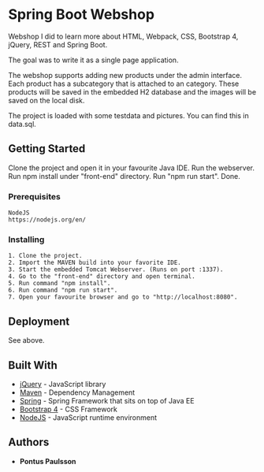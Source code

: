 # Spring Boot Webshop

Webshop I did to learn more about HTML, Webpack, CSS, Bootstrap 4, jQuery, REST and Spring Boot.

The goal was to write it as a single page application.

The webshop supports adding new products under the admin interface. Each product has a subcategory that is attached to an category.
These products will be saved in the embedded H2 database and the images will be saved on the local disk.

The project is loaded with some testdata and pictures. You can find this in data.sql.

## Getting Started

Clone the project and open it in your favourite Java IDE.
Run the webserver. Run npm install under "front-end" directory. Run "npm run start". Done.

### Prerequisites

```
NodeJS
https://nodejs.org/en/
```

### Installing
```
1. Clone the project.
2. Import the MAVEN build into your favorite IDE.
3. Start the embedded Tomcat Webserver. (Runs on port :1337).
4. Go to the "front-end" directory and open terminal. 
5. Run command "npm install".
6. Run command "npm run start".
7. Open your favourite browser and go to "http://localhost:8080".
```
## Deployment

See above.

## Built With

* [jQuery](https://github.com/jquery/jquery) - JavaScript library
* [Maven](https://maven.apache.org/) - Dependency Management
* [Spring](https://spring.io/) - Spring Framework that sits on top of Java EE
* [Bootstrap 4](https://getbootstrap.com/) - CSS Framework
* [NodeJS](https://nodejs.org/en/) - JavaScript runtime environment

## Authors

* **Pontus Paulsson**



